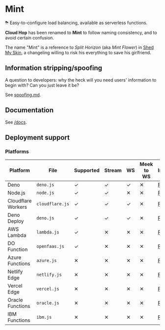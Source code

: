 # Mint
⛈ Easy-to-configure load balancing, available as serverless functions.

**Cloud Hop** has been renamed to **Mint** to follow naming consistency, and to avoid certain confusion.

The name "Mint" is a reference to _Split Horizon_ (aka _Mint Flower_) in [Shed My Skin](https://www.fimfiction.net/story/406711/shed-my-skin), a changeling willing to risk his everything to save his girlfriend.

## Information stripping/spoofing
A question to developers: why the heck will you need users' information to begin with? Can you just leave it be?

See [spoofing.md](docs/spoofing.md).

## Documentation
See [/docs](docs/README.md).

## Deployment support
### Platforms
| Platform | File | Supported | Stream | WS | Meek to WS | Instructions |
| -------- | ---- | --------- | ------ | -- | ---------- | ------------ |
| Deno | `deno.js` | ✓ | ✓ | ✓ | ✕ | [Read](docs/deploy/deno.md) |
| Node.js | `node.js` | ✓ | ✓ | ✕ | ✕ | [Read](docs/deploy/node.md) |
| Cloudflare Workers | `cloudflare.js` | ✓ | ✓ | ✓ | ✕ | [Read](docs/deploy/cloudflare.md) |
| Deno Deploy | `deno.js` | ✓ | ✓ | ✓ | ✕ | [Read](docs/deploy/denoDeploy.md) |
| AWS Lambda | `lambda.js` | ✓ | ✕ | ✕ | ✕ | [Read](docs/deploy/lambda.md) |
| DO Function | `openfaas.js` | ✓ | ✕ | ✕ | ✕ | [Read](docs/deploy/openfaas.md) |
| Azure Functions | `azure.js` | ✕ | ✕ | ✕ | ✕ | [Read](docs/deploy/azure.md) |
| Netlify Edge | `netlify.js` | ✕ | ✕ | ✕ | ✕ | [Read](docs/deploy/netlify.md) |
| Vercel Edge | `vercel.js` | ✕ | ✕ | ✕ | ✕ | [Read](docs/deploy/vercel.md) |
| Oracle Functions | `oracle.js` | ✕ | ✕ | ✕ | ✕ | [Read](docs/deploy/oracle.md) |
| IBM Functions | `ibm.js` | ✕ | ✕ | ✕ | ✕ | [Read](docs/deploy/ibm.md) |